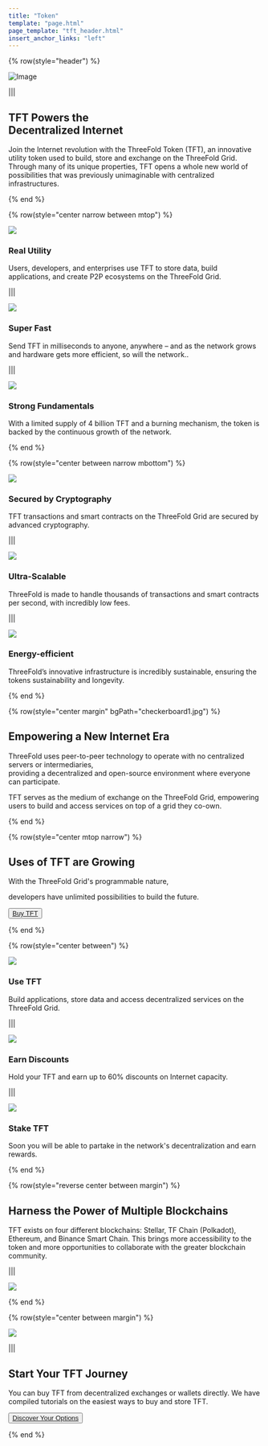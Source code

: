 ```yaml
---
title: "Token"
template: "page.html"
page_template: "tft_header.html"
insert_anchor_links: "left"
---
```


<!-- section 1  -->

<!-- <div class="text-gray-900 bg-cover bg-no-repeat">
    <div class="h-full">
      <div class="flex flex-col items-center md:flex-row">
       <div class="w-full md:w-1/2">
          <div class="block">
            <img
                src="token_geometric_header.png" class="w-full h-full"/>
          </div>
        </div>
        <div class="flex flex-col items-start justify-center w-full lg:py-24 py-6 md:w-1/2">
          <div class="flex flex-col items-start justify-center p-6">
            <h2>TFT Powers the<br>Decentralized Internet</strong></h2>
            <p>Join the Internet revolution with the ThreeFold Token (TFT), an innovative utility token used to build, store and exchange on the ThreeFold Grid. Through many of its unique properties, TFT opens a whole new world of possibilities that was previously unimaginable with centralized infrastructures.</p>
          </div>
        </div>
      </div>
    </div>
  </div> -->

<div class="container mx-auto">

{% row(style="header") %}

![Image](token_header_geometric.png#mx-auto)

|||

## TFT Powers the<br>Decentralized Internet

Join the Internet revolution with the ThreeFold Token (TFT), an innovative utility token used to build, store and exchange on the ThreeFold Grid. Through many of its unique properties, TFT opens a whole new world of possibilities that was previously unimaginable with centralized infrastructures.


{% end %}




<!-- section 2 -->

{% row(style="center narrow between mtop") %}

![](utility.png#icon)

### **Real Utility**
Users, developers, and enterprises use TFT to store data, build applications, and create P2P ecosystems on the ThreeFold Grid.

|||

![](fast.png#icon)

### **Super Fast**
Send TFT in milliseconds to anyone, anywhere – and as the network grows and hardware gets more efficient, so will the network..

|||

![](fundamentals.png#icon)

### **Strong Fundamentals**
With a limited supply of 4 billion TFT and a burning mechanism, the token is backed by the continuous growth of the network.

{% end %}

{% row(style="center between narrow mbottom") %}

![](cryptography.png#icon)

### **Secured by Cryptography**
TFT transactions and smart contracts on the ThreeFold Grid are secured by advanced cryptography.

|||

![](scalable.png#icon)

### **Ultra-Scalable**
ThreeFold is made to handle thousands of transactions and smart contracts per second, with incredibly low fees.

|||

![](efficient.png#icon)

### **Energy-efficient**
ThreeFold’s innovative infrastructure is incredibly sustainable, ensuring the tokens sustainability and longevity.

{% end %}


</div>

<!-- section 3 -->

{% row(style="center margin" bgPath="checkerboard1.jpg") %}


## Empowering a **New Internet Era**

ThreeFold uses peer-to-peer technology to operate with no centralized servers or intermediaries, <br>providing a decentralized and open-source environment where everyone can participate. <br>

TFT serves as the medium of exchange on the ThreeFold Grid, empowering users to build and access services on top of a grid they co-own.

{% end %}



<!-- section 4 -->

{% row(style="center mtop narrow") %}

## Uses of **TFT** are Growing

With the ThreeFold Grid's programmable nature, 

developers have unlimited possibilities to build the future.

<button>[Buy TFT](https://manual.grid.tf/getstarted/TF_Token/tft_toc.html)</button>

{% end %}

{% row(style="center between") %}

![](use_icon1.png#icon)

### **Use TFT**
Build applications, store data and access decentralized services on the ThreeFold Grid.

|||

![](earn_icon1.png#icon)
### **Earn Discounts**
Hold your TFT and earn up to 60% discounts on Internet capacity.  

|||

![](stake_icon1.png#icon)
### **Stake TFT**
Soon you will be able to partake in the network's decentralization and earn rewards.

{% end %}

<!-- section 5 -->

{% row(style="reverse center between margin") %}

## Harness the Power of **Multiple Blockchains**

TFT exists on four different blockchains: Stellar, TF Chain (Polkadot), Ethereum, and Binance Smart Chain. This brings more accessibility to the token and more opportunities to collaborate with the greater blockchain community.

|||

![](multipleblockchains.png#mx-auto)

{% end %}

<!-- section 6 -->

{% row(style="center between margin") %}

![](startjourney.png#mx-auto)

|||

## Start Your **TFT Journey**

You can buy TFT from decentralized exchanges or wallets directly. We have compiled tutorials on the easiest ways to buy and store TFT.

<button>[Discover Your Options](https://manual.grid.tf/concepts/buying_storing_tft.html)</button>

{% end %}